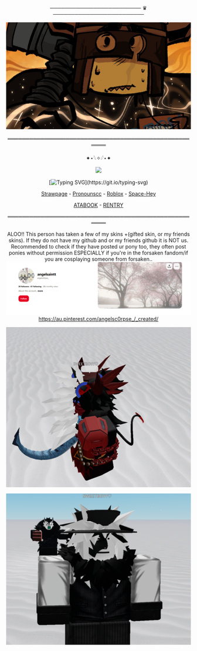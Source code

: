<div align="center">


───────────────────────── ♛ ─────────────────────────


<div align="center">

![image alt](https://github.com/dummyinbed/dummyinbed/blob/753a949b11687dc8a1241ea004643d36ccbb8f60/GlzntzWXUAA9HZM.jpg)
<div align="center">

══════════════════════════════════════════════════════

<div align="center">

✦⋆𓆩✧𓆪⋆✦

![](https://komarev.com/ghpvc/?username=dummyinbed&label=Admins&color=red&style=flat)

<div align="center">

[![Typing SVG](https://readme-typing-svg.demolab.com?font=Fira+Code&size=14&pause=1000&color=FF0000&width=435&separator=%3C&lines=+A+visitor%3F+Hmm%2C+indeed.+I+have+slept+long+enough;%3Cand+I+must+admit%2C+I'm+curious+about+your+skills%2C%3C++Come+forth%2C+Child+of+Man%2C+and+DIE.)](https://git.io/typing-svg)

<div align="center">

[Strawpage](https://doomslost.straw.page/) - [Pronounscc](https://pronouns.cc/@ElseifFall) - [Roblox](https://www.roblox.com/users/1022725107/profile) - [Space-Hey](https://spacehey.com/adore_x)
<div align="center">


[ATABOOK](https://dummysblood.atabook.org/) - [RENTRY](https://rentry.co/dummyinbed)
<div align="center">
  
══════════════════════════════════════════════════════

ALOO!! This person has taken a few of my skins +(gifted skin, or my friends skins). If they do not have my github and or my friends github it is NOT us. Recommended to check if they have posted ur pony too, they often post ponies without permission ESPECIALLY if you're in the forsaken fandom/if you are cosplaying someone from forsaken..
![image alt](https://github.com/dummyinbed/dummyinbed/blob/2c91764a51883b10d281cc0296afa0859d7b84d2/d.PNG)
https://au.pinterest.com/angelsc0rpse_/_created/

![image alt](https://github.com/dummyinbed/dummyinbed/blob/753a949b11687dc8a1241ea004643d36ccbb8f60/awwwwwwwwwwww.PNG)

![image alt](https://github.com/dummyinbed/dummyinbed/blob/9e56695f65b16e2524a0383b333f9db69ca3f594/awwwww.PNG)
